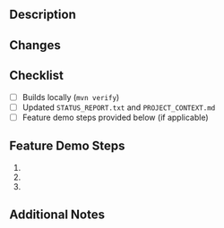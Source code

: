 ## Description
<!-- Brief description of what this PR does -->

## Changes
<!-- List of changes made in this PR -->

## Checklist
- [ ] Builds locally (`mvn verify`)
- [ ] Updated `STATUS_REPORT.txt` and `PROJECT_CONTEXT.md`
- [ ] Feature demo steps provided below (if applicable)

## Feature Demo Steps
<!-- If this PR introduces a new feature, provide steps to test/demo it -->
1.
2.
3.

## Additional Notes
<!-- Any additional information that reviewers should know -->

